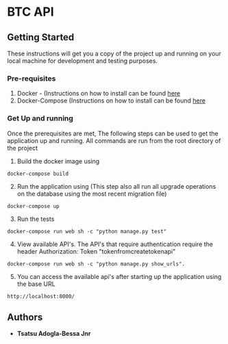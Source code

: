 # BTC API

## Getting Started

These instructions will get you a copy of the project up and running on your local machine for development and testing purposes.

### Pre-requisites

1. Docker - (Instructions on how to install can be found [here](https://docs.docker.com/install/) 
2. Docker-Compose (Instructions on how to install can be found [here](https://docs.docker.com/compose/install/)


### Get Up and running

Once the prerequisites are met, The following steps can be used to get the application up and running. All commands are run from the root directory of the project

1. Build the docker image using

```
docker-compose build
```

2. Run the application using (This step also all run all upgrade operations on the database using the most recent migration file)

```
docker-compose up
```

3. Run the tests

```
docker-compose run web sh -c "python manage.py test"
```

4. View available API's. The API's that require authentication require the header Authorization: Token "tokenfromcreatetokenapi"

```
docker-compose run web sh -c "python manage.py show_urls". 
```

5. You can access the available api's after starting up the application using the base URL
```
http://localhost:8000/
```

## Authors

- **Tsatsu Adogla-Bessa Jnr**

